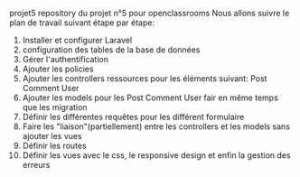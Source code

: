  projet5
repository du projet n°5 pour openclassrooms
Nous allons suivre le plan de travail suivant étape par étape:
1) Installer et configurer Laravel
2) configuration des tables de la base de données 
3) Gérer l'authentification 
4) Ajouter les policies 
5) Ajouter les controllers ressources pour les éléments suivant: Post Comment User
6) Ajouter les models pour les Post Comment User fair en même temps que les migration 
7) Définir les différentes requêtes pour les différent formulaire
8) Faire les "liaison"(partiellement) entre les controllers et les models sans ajouter les vues 
9) Définir les routes 
10) Définir les vues avec le css, le responsive design et enfin la gestion des erreurs

